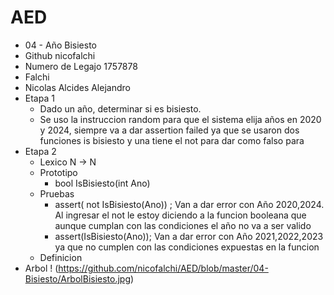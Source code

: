 # AED 
* 04 - Año Bisiesto 
* Github nicofalchi
* Numero de Legajo 1757878
* Falchi 
* Nicolas Alcides Alejandro
* Etapa 1
  * Dado un año, determinar si es bisiesto.
  * Se uso la instruccion random para que el sistema elija años en 2020 y 2024, siempre va a dar assertion failed ya que se usaron dos funciones is bisiesto y una tiene el not para dar como falso para 
* Etapa 2 
  * Lexico N -> N
  * Prototipo 
    * bool IsBisiesto(int Ano)
  * Pruebas
    * assert( not IsBisiesto(Ano)) ; Van a dar error con Año 2020,2024. Al ingresar el not le estoy diciendo a la funcion booleana que aunque cumplan con las condiciones el año no va a ser valido 
    * assert(IsBisiesto(Ano)); Van a dar error con Año 2021,2022,2023 ya que no cumplen con las condiciones expuestas en la funcion 
  * Definicion 
* Arbol ! (https://github.com/nicofalchi/AED/blob/master/04-Bisiesto/ArbolBisiesto.jpg)
      
  